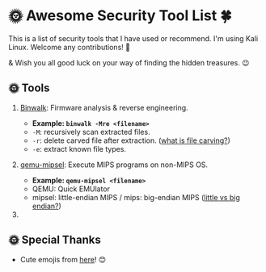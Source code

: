 # :sun_with_face: Awesome Security Tool List :four_leaf_clover:

This is a list of security tools that I have used or recommend. I'm using Kali Linux. Welcome any contributions! :muscle:

& Wish you all good luck on your way of finding the hidden treasures. :wink:

## :sun_with_face: Tools

1. [Binwalk](https://github.com/ReFirmLabs/binwalk): Firmware analysis & reverse engineering.
   - **Example: `binwalk -Mre <filename>`**
   - `-M`: recursively scan extracted files.
   - `-r`: delete carved file after extraction. ([what is file carving?](https://resources.infosecinstitute.com/file-carving/#gref))
   - `-e`: extract known file types.
2. [qemu-mipsel](https://www.qemu.org/docs/master/system/target-mips.html): Execute MIPS programs on non-MIPS OS.

   - **Example: `qemu-mipsel <filename>`**
   - QEMU: Quick EMUlator
   - mipsel: little-endian MIPS / mips: big-endian MIPS ([little vs big endian?](https://chortle.ccsu.edu/AssemblyTutorial/Chapter-15/ass15_3.html))

3.

## :sun_with_face: Special Thanks

- Cute emojis from [here](https://gist.github.com/rxaviers/7360908)! :blush:
